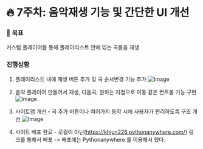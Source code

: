 <h1>🔥 7주차: 음악재생 기능 및 간단한 UI 개선 </h1>

<h3>📌 목표</h3>

<p>
커스텀 플레이어를 통해 플레이리스트 안에 있는 곡들을 재생
</p>


<h3>진행상황</h3>

1. 플레이리스트 내에 재생 버튼 추가 및 곡 순서변경 기능 추가
![Image](https://github.com/user-attachments/assets/5f12c7dc-8d5d-4d20-9bcb-655df8c0eae0)

2. 음악 플레이어 만들어서 재생, 다음곡, 원하는 지점으로 이동 같은 컨트롤 기능 구현
![Image](https://github.com/user-attachments/assets/80eaf4eb-4705-4284-98c1-df5a1da750ba)

3. 사이트맵 개선 - 곡 추가 버튼이나 여러가지 동작 시에 사용자가 편리하도록 구조 개선
![Image](https://github.com/user-attachments/assets/8d110395-7499-44de-9254-4cc92e708a43)

4. 사이트 배포 완료 - 로컬이 아닌(https://khjun226.pythonanywhere.com/) 링크를 통해서 배포
    -> 배포에는 Pythonanywhere 를 이용해서 했다.
<p>
